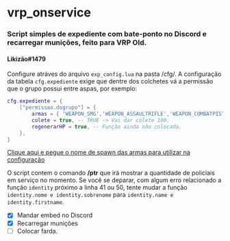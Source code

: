 # vrp_onservice
### Script simples de expediente com bate-ponto no Discord e recarregar munições, feito para VRP Old.
#### Likizão#1479

Configure atráves do arquivo `exp_config.lua` na pasta /cfg/.
A configuração da tabela `cfg.expediente` exige que dentre dos colchetes vá a permissão que o grupo possui entre aspas, por exemplo:

```lua
cfg.expediente = { 
	["permissao.dogrupo"] = { 
        armas = { 'WEAPON_SMG','WEAPON_ASSAULTRIFLE','WEAPON_COMBATPISTOL' },
        colete = true, -- TRUE -> Vai dar colete 100.
        regenerarHP = true, -- Função ainda não colocada.
    },
}
```

[Clique aqui e pegue o nome de spawn das armas para utilizar na configuração](https://forum.fivem.net/t/list-of-weapon-spawn-names-after-hours/90750)

O script contem o comando **/ptr** que irá mostrar a quantidade de policiais em serviço no momento.
    Se você se deparar, com algum erro relacionado a função `identity` próximo a linha 41 ou 50, tente mudar a função `identity.nome e identity.sobrenome` para `identity.name e identity.firstname`.

- [x] Mandar embed no Discord 
- [x] Recarregar munições
- [ ] Colocar farda.